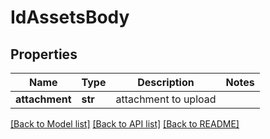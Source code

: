 # IdAssetsBody

## Properties
Name | Type | Description | Notes
------------ | ------------- | ------------- | -------------
**attachment** | **str** | attachment to upload | 

[[Back to Model list]](../gitea/docs/README.md#documentation-for-models) [[Back to API list]](../gitea/docs/README.md#documentation-for-api-endpoints) [[Back to README]](../gitea/docs/README.md)

